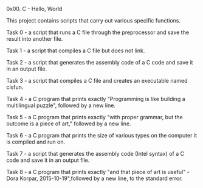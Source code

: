 0x00. C - Hello, World

This project contains scripts that carry out various specific functions.

Task 0 - a script that runs a C file through the preprocessor and save the result into another file.

Task 1 - a script that compiles a C file but does not link.

Task 2 - a script that generates the assembly code of a C code and save it in an output file.

Task 3 - a script that compiles a C file and creates an executable named cisfun.

Task 4 - a C program that prints exactly "Programming is like building a multilingual puzzle", followed by a new line.

Task 5 - a C program that prints exactly "with proper grammar, but the outcome is a piece of art," followed by a new line.

Task 6 - a C program that prints the size of various types on the computer it is compiled and run on.

Task 7 - a script that generates the assembly code (Intel syntax) of a C code and save it in an output file.

Task 8 - a C program that prints exactly "and that piece of art is useful" - Dora Korpar, 2015-10-19",followed by a new line, to the standard error.
